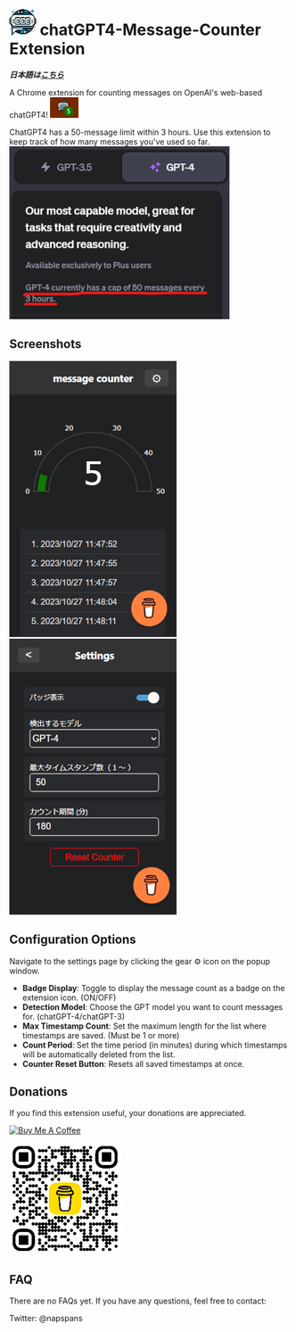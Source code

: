 # ![icon_source](/assets/icon48.png) chatGPT4-Message-Counter Extension
***日本語は[こちら](/docs/README_JP.md)***

A Chrome extension for counting messages on OpenAI's web-based chatGPT4! ![image](/assets/screenshot1.png)

ChatGPT4 has a 50-message limit within 3 hours. Use this extension to keep track of how many messages you've used so far.
![image](/assets/chatGPThasCap.png)



## Screenshots
![image](/assets/screenshot2.png)
![image](/assets/screenshot3.png)

## Configuration Options
Navigate to the settings page by clicking the gear &#9881; icon on the popup window.
- **Badge Display**: Toggle to display the message count as a badge on the extension icon. (ON/OFF)
- **Detection Model**: Choose the GPT model you want to count messages for. (chatGPT-4/chatGPT-3)
- **Max Timestamp Count**: Set the maximum length for the list where timestamps are saved. (Must be 1 or more)
- **Count Period**: Set the time period (in minutes) during which timestamps will be automatically deleted from the list.
- **Counter Reset Button**: Resets all saved timestamps at once.

## Donations
If you find this extension useful, your donations are appreciated.

<a href="https://www.buymeacoffee.com/napspans" target="_blank"><img src="https://cdn.buymeacoffee.com/buttons/v2/default-yellow.png" alt="Buy Me A Coffee" style="height: 60px !important;width: 200px !important;" ></a>

![bmc_qr](/assets/bmc_qr200.png)

## FAQ
There are no FAQs yet. If you have any questions, feel free to contact:

Twitter: @napspans
